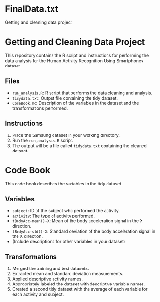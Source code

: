 # FinalData.txt
Getting and cleaning data project

# Getting and Cleaning Data Project

This repository contains the R script and instructions for performing the data analysis for the Human Activity Recognition Using Smartphones dataset.

## Files

- `run_analysis.R`: R script that performs the data cleaning and analysis.
- `tidydata.txt`: Output file containing the tidy dataset.
- `CodeBook.md`: Description of the variables in the dataset and the transformations performed.

## Instructions

1. Place the Samsung dataset in your working directory.
2. Run the `run_analysis.R` script.
3. The output will be a file called `tidydata.txt` containing the cleaned dataset.



# Code Book

This code book describes the variables in the tidy dataset.

## Variables

- `subject`: ID of the subject who performed the activity.
- `activity`: The type of activity performed.
- `tBodyAcc-mean()-X`: Mean of the body acceleration signal in the X direction.
- `tBodyAcc-std()-X`: Standard deviation of the body acceleration signal in the X direction.
- (Include descriptions for other variables in your dataset)

## Transformations

1. Merged the training and test datasets.
2. Extracted mean and standard deviation measurements.
3. Applied descriptive activity names.
4. Appropriately labeled the dataset with descriptive variable names.
5. Created a second tidy dataset with the average of each variable for each activity and subject.
